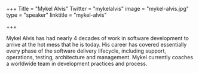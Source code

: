 +++
Title = "Mykel Alvis"
Twitter = "mykelalvis"
image = "mykel-alvis.jpg"
type = "speaker"
linktitle = "mykel-alvis"

+++

Mykel Alvis has had nearly 4 decades of work in software development to arrive at the hot mess that he is today. His career has covered essentially every phase of the software delivery lifecycle, including support, operations, testing, architecture and management. Mykel currently coaches a worldwide team in development practices and process.
